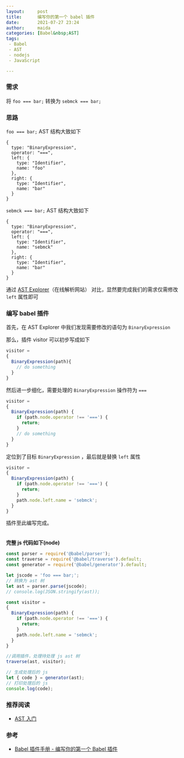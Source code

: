```yaml
---
layout:     post  
title:      编写你的第一个 babel 插件 
date:       2021-07-27 23:24   
author:     maida  
categories: [Babel&nbsp;AST]  
tags:  
 - Babel
 - AST
 - nodejs
 - JavaScript

---
```



### 需求
将 `foo === bar;` 转换为 `sebmck === bar;`

### 思路
`foo === bar;` AST 结构大致如下
```text
{
  type: "BinaryExpression",
  operator: "===",
  left: {
    type: "Identifier",
    name: "foo"
  },
  right: {
    type: "Identifier",
    name: "bar"
  }
}
```

`sebmck === bar;` AST 结构大致如下
```text
{
  type: "BinaryExpression",
  operator: "===",
  left: {
    type: "Identifier",
    name: "sebmck"
  },
  right: {
    type: "Identifier",
    name: "bar"
  }
}
```
通过 [AST Explorer](https://astexplorer.net/)（在线解析网站） 对比，显然要完成我们的需求仅需修改 `left` 属性即可

### 编写 babel 插件
首先，在 AST Explorer 中我们发现需要修改的语句为 `BinaryExpression`  

那么，插件 visitor 可以初步写成如下  
```javascript
visitor = 
{
  BinaryExpression(path){
    // do something
  }
}
```

然后进一步细化，需要处理的 `BinaryExpression` 操作符为 `===`  
```javascript
visitor =
{
  BinaryExpression(path) {
    if (path.node.operator !== '===') {
      return;
    }
    // do something
  }
}
```

定位到了目标  `BinaryExpression` ，最后就是替换 `left` 属性  
```javascript
visitor =
{
  BinaryExpression(path) {
    if (path.node.operator !== '===') {
      return;
    }
    path.node.left.name = 'sebmck';
  }
}
```
插件至此编写完成。  
<br>
<br>
**完整 js 代码如下(node)**  
```javascript
const parser = require('@babel/parser');
const traverse = require('@babel/traverse').default;
const generator = require('@babel/generator').default;

let jscode = 'foo === bar;';
// 转换为 ast 树
let ast = parser.parse(jscode);
// console.log(JSON.stringify(ast));

const visitor =
{
  BinaryExpression(path) {
    if (path.node.operator !== '===') {
      return;
    }
    path.node.left.name = 'sebmck';
  }
}

//调用插件，处理待处理 js ast 树
traverse(ast, visitor);

// 生成处理后的 js
let { code } = generator(ast);
// 打印处理后的 js
console.log(code);
```


### 推荐阅读
- [AST 入门]()

### 参考
- [Babel 插件手册 - 编写你的第一个 Babel 插件](https://github.com/jamiebuilds/babel-handbook/blob/master/translations/zh-Hans/plugin-handbook.md#%E7%BC%96%E5%86%99%E4%BD%A0%E7%9A%84%E7%AC%AC%E4%B8%80%E4%B8%AA-babel-%E6%8F%92%E4%BB%B6)